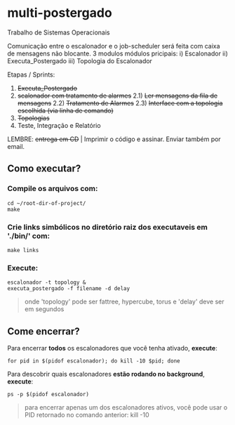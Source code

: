 # multi-postergado
Trabalho de Sistemas Operacionais

Comunicação entre o escalonador e o job-scheduler será feita com caixa de mensagens não blocante.
3 modulos módulos pricipais: i) Escalonador ii) Executa_Postergado iii) Topologia do Escalonador

Etapas / Sprints:
1) ~~Executa_Postergado~~
2) ~~scalonador com tratamento de alarmes~~
  2.1) ~~Ler mensagens da fila de mensagens~~
  2.2) ~~Tratamento de Alarmes~~
  2.3) ~~Interface com a topologia escolhida (via linha de comando)~~
3) ~~Topologias~~
4) Teste, Integração e Relatório

LEMBRE: ~~entrega em CD~~ | Imprimir o código e assinar. Enviar também por email.

## Como executar?
### Compile os arquivos com:

    cd ~/root-dir-of-project/
    make

### Crie links simbólicos no diretório raiz dos executaveis em './bin/' com:

    make links

### Execute:
    
    escalonador -t topology &
    executa_postergado -f filename -d delay
    
> onde 'topology' pode ser fattree, hypercube, torus
> e 'delay' deve ser em segundos

## Come encerrar?
Para encerrar **todos** os escalonadores que você tenha ativado, **execute**:

    for pid in $(pidof escalonador); do kill -10 $pid; done

Para descobrir quais escalonadores **estão rodando no background**, **execute**:

    ps -p $(pidof escalonador)

> para encerrar apenas um dos escalonadores ativos, você pode usar o PID retornado no comando anterior:
    kill -10 <PID>

